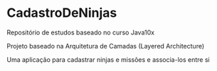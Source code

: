# CadastroDeNinjas

Repositório de estudos baseado no curso Java10x

Projeto baseado na Arquitetura de Camadas (Layered Architecture)

Uma aplicação para cadastrar ninjas e missões e associa-los entre si